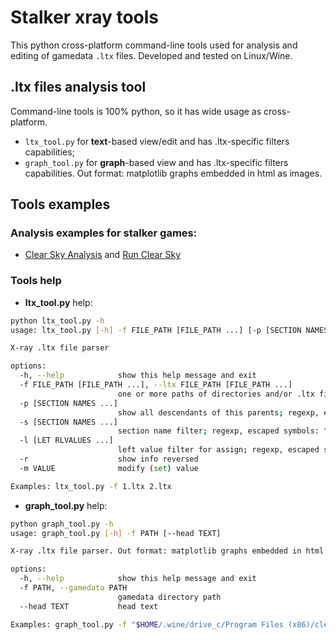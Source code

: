 # Stalker xray tools

This python cross-platform command-line tools used for analysis and editing of gamedata `.ltx` files. Developed and tested on Linux/Wine.

## .ltx files analysis tool

Command-line tools is 100% python, so it has wide usage as cross-platform.
* `ltx_tool.py` for **text**-based view/edit and has .ltx-specific filters capabilities;
* `graph_tool.py` for **graph**-based view and has .ltx-specific filters capabilities. Out format: matplotlib graphs embedded in html as images.

## Tools examples

### Analysis examples for stalker games:
* [Clear Sky Analysis](analysis_cs.md) and [Run Clear Sky](run_cs.md)

### Tools help

* **ltx_tool.py** help:
```sh
python ltx_tool.py -h
usage: ltx_tool.py [-h] -f FILE_PATH [FILE_PATH ...] [-p [SECTION NAMES ...]] [-s [SECTION NAMES ...]] [-l [LET RLVALUES ...]] [-r] [-m VALUE]

X-ray .ltx file parser

options:
  -h, --help            show this help message and exit
  -f FILE_PATH [FILE_PATH ...], --ltx FILE_PATH [FILE_PATH ...]
                        one or more paths of directories and/or .ltx files
  -p [SECTION NAMES ...]
                        show all descendants of this parents; regexp, escaped symbols: ^$()[]?!
  -s [SECTION NAMES ...]
                        section name filter; regexp, escaped symbols: ^$()[]?!
  -l [LET RLVALUES ...]
                        left value filter for assign; regexp, escaped symbols: ^$()[]?!
  -r                    show info reversed
  -m VALUE              modify (set) value

Examples: ltx_tool.py -f 1.ltx 2.ltx
```

* **graph_tool.py** help:
```sh
python graph_tool.py -h
usage: graph_tool.py [-h] -f PATH [--head TEXT]

X-ray .ltx file parser. Out format: matplotlib graphs embedded in html as images

options:
  -h, --help            show this help message and exit
  -f PATH, --gamedata PATH
                        gamedata directory path
  --head TEXT           head text

Examples: graph_tool.py -f "$HOME/.wine/drive_c/Program Files (x86)/clear_sky/gamedata" --head "Clear Sky - NPC and weapons" > "NPC_and_weapons.htm"
```
